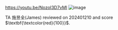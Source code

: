 https://youtu.be/NozoI3D7vMI
![image](https://github.com/user-attachments/assets/9e925359-b91c-438a-905d-e1cd094b4b40)

TA 施昱全(James) reviewed on 202401210 and score $\textbf{\textcolor{red}{100}}$.
